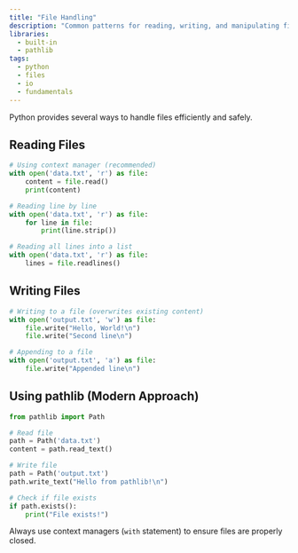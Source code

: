 ```yaml
---
title: "File Handling"
description: "Common patterns for reading, writing, and manipulating files in Python."
libraries:
  - built-in
  - pathlib
tags:
  - python
  - files
  - io
  - fundamentals
---
```


Python provides several ways to handle files efficiently and safely.

## Reading Files

```python
# Using context manager (recommended)
with open('data.txt', 'r') as file:
    content = file.read()
    print(content)

# Reading line by line
with open('data.txt', 'r') as file:
    for line in file:
        print(line.strip())

# Reading all lines into a list
with open('data.txt', 'r') as file:
    lines = file.readlines()
```

## Writing Files

```python
# Writing to a file (overwrites existing content)
with open('output.txt', 'w') as file:
    file.write("Hello, World!\n")
    file.write("Second line\n")

# Appending to a file
with open('output.txt', 'a') as file:
    file.write("Appended line\n")
```

## Using pathlib (Modern Approach)

```python
from pathlib import Path

# Read file
path = Path('data.txt')
content = path.read_text()

# Write file
path = Path('output.txt')
path.write_text("Hello from pathlib!\n")

# Check if file exists
if path.exists():
    print("File exists!")
```

Always use context managers (`with` statement) to ensure files are properly closed.
